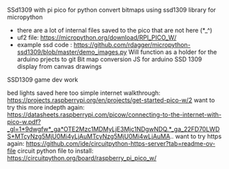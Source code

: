 SSd1309 with pi pico for python convert bitmaps
using ssd1309 library for micropython
- there are a lot of internal files saved to the pico that are not here (*_^)
- uf2 file: https://micropython.org/download/RPI_PICO_W/
- example ssd code : https://github.com/rdagger/micropython-ssd1309/blob/master/demo_images.py
Will function as a holder for the arduino prjects to git
Bit map conversion JS for arduino SSD 1309 display from canvas drawings

SSD1309 game dev work

bed lights saved here too
simple internet walkthrough: https://projects.raspberrypi.org/en/projects/get-started-pico-w/2
want to try this more indepth again: https://datasheets.raspberrypi.com/picow/connecting-to-the-internet-with-pico-w.pdf?_gl=1*9dwgfw*_ga*OTE2Mzc1MDMyLjE3Mjc1NDgwNDQ.*_ga_22FD70LWDS*MTcyNzg5MjU0Mi4yLjAuMTcyNzg5MjU0Mi4wLjAuMA..
want to try https again: https://github.com/ide/circuitpython-https-server?tab=readme-ov-file
circuit python file to install: https://circuitpython.org/board/raspberry_pi_pico_w/
